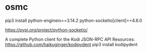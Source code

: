 # osmc

pip3 install python-engineio==3.14.2 python-socketio[client]==4.6.0

https://pypi.org/project/python-socketio/


A complete Python client for the Kodi JSON-RPC API Resources:
https://github.com/haikuginger/kodipydent
pip3  install kodipydent
